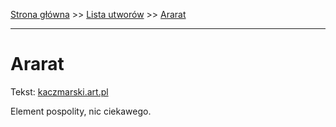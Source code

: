 [Strona główna](../index.md) >> [Lista utworów](../list.md) >> [Ararat](15.md)

---

# Ararat

Tekst: [kaczmarski.art.pl](https://www.kaczmarski.art.pl/tworczosc/wiersze/ararat/)

Element pospolity, nic ciekawego.